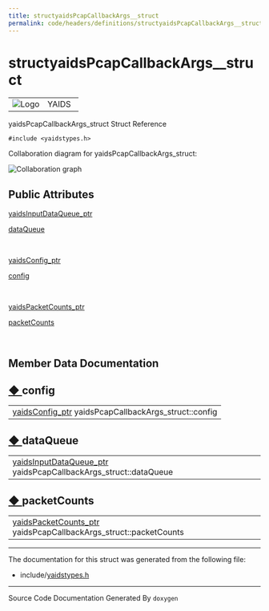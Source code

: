 ```yaml
---
title: structyaidsPcapCallbackArgs__struct
permalink: code/headers/definitions/structyaidsPcapCallbackArgs__struct
---
```

# structyaidsPcapCallbackArgs__struct

<table>
<colgroup>
<col style="width: 50%" />
<col style="width: 50%" />
</colgroup>
<tbody>
<tr class="odd">
<td><img src="/yaids.png" alt="Logo" /></td>
<td><div id="projectname">
YAIDS
</div></td>
</tr>
</tbody>
</table>


yaidsPcapCallbackArgs\_struct Struct Reference

`#include <yaidstypes.h>`

Collaboration diagram for yaidsPcapCallbackArgs\_struct:

![Collaboration
graph](/images/structyaidsPcapCallbackArgs__struct__coll__graph.png)


<span id="pub-attribs"></span> Public Attributes
------------------------------------------------

<a href="/code/headers/yaidstypes#a4b52561086d9bbae2b7e5a24b7767bf0" class="el">yaidsInputDataQueue_ptr</a> 

<a href="/code/headers/definitions/structyaidsPcapCallbackArgs__struct#ac8d8bfbc47781f6374591cab77ae2643" class="el">dataQueue</a>

 

<a href="/code/headers/yaidstypes#a3ff4e6a77ab1ce71098854bbc6459802" class="el">yaidsConfig_ptr</a> 

<a href="/code/headers/definitions/structyaidsPcapCallbackArgs__struct#ae7cc3db2cea2a3923f3069b1f1e8eac7" class="el">config</a>

 

<a href="/code/headers/yaidstypes#a0d30b24cf3be4d088d00205e27aa0130" class="el">yaidsPacketCounts_ptr</a> 

<a href="/code/headers/definitions/structyaidsPcapCallbackArgs__struct#abbbb49dc29c2b362ec37946876dc9f80" class="el">packetCounts</a>

 

Member Data Documentation
-------------------------

<span id="ae7cc3db2cea2a3923f3069b1f1e8eac7"></span>

<span class="permalink">[◆ ](#ae7cc3db2cea2a3923f3069b1f1e8eac7)</span>config
-----------------------------------------------------------------------------

<table>
<tbody>
<tr class="odd">
<td><a href="/code/headers/yaidstypes#a3ff4e6a77ab1ce71098854bbc6459802" class="el">yaidsConfig_ptr</a> yaidsPcapCallbackArgs_struct::config</td>
</tr>
</tbody>
</table>

<span id="ac8d8bfbc47781f6374591cab77ae2643"></span>

<span class="permalink">[◆ ](#ac8d8bfbc47781f6374591cab77ae2643)</span>dataQueue
--------------------------------------------------------------------------------

<table>
<tbody>
<tr class="odd">
<td><a href="/code/headers/yaidstypes#a4b52561086d9bbae2b7e5a24b7767bf0" class="el">yaidsInputDataQueue_ptr</a> yaidsPcapCallbackArgs_struct::dataQueue</td>
</tr>
</tbody>
</table>

<span id="abbbb49dc29c2b362ec37946876dc9f80"></span>

<span class="permalink">[◆ ](#abbbb49dc29c2b362ec37946876dc9f80)</span>packetCounts
-----------------------------------------------------------------------------------

<table>
<tbody>
<tr class="odd">
<td><a href="/code/headers/yaidstypes#a0d30b24cf3be4d088d00205e27aa0130" class="el">yaidsPacketCounts_ptr</a> yaidsPcapCallbackArgs_struct::packetCounts</td>
</tr>
</tbody>
</table>

------------------------------------------------------------------------

The documentation for this struct was generated from the following file:

-   include/<a href="/code/headers/yaidstypes" class="el">yaidstypes.h</a>

------------------------------------------------------------------------

<span class="small">Source Code Documentation Generated By `doxygen`</span>  
